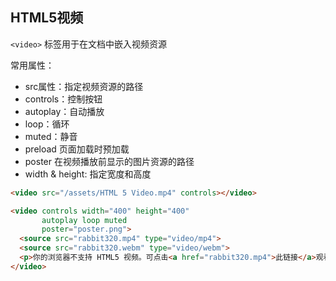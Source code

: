 ## HTML5视频
`<video>` 标签用于在文档中嵌入视频资源

常用属性：
* src属性：指定视频资源的路径
* controls：控制按钮
* autoplay：自动播放
* loop：循环
* muted：静音
* preload 页面加载时预加载
* poster 在视频播放前显示的图片资源的路径
* width & height: 指定宽度和高度
```html
<video src="/assets/HTML 5 Video.mp4" controls></video>

<video controls width="400" height="400"
       autoplay loop muted
       poster="poster.png">
  <source src="rabbit320.mp4" type="video/mp4">
  <source src="rabbit320.webm" type="video/webm">
  <p>你的浏览器不支持 HTML5 视频。可点击<a href="rabbit320.mp4">此链接</a>观看</p>
</video>
```